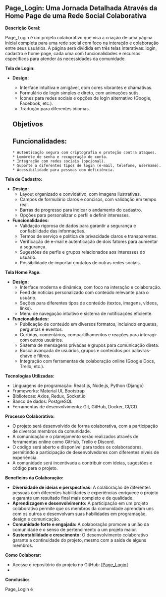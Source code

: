 ## Page_Login: Uma Jornada Detalhada Através da Home Page de uma Rede Social Colaborativa

**Descrição Geral:**

Page_Login é um projeto colaborativo que visa a criação de uma página inicial completa para uma rede social com foco na interação e colaboração entre seus usuários. A página será dividida em três telas interativas: login, cadastro e home page, cada uma com funcionalidades e recursos específicos para atender às necessidades da comunidade.

**Tela de Login:**

* **Design:**
    * Interface intuitiva e amigável, com cores vibrantes e chamativas.
    * Formulário de login simples e direto, com animações sutis.
    * Ícones para redes sociais e opções de login alternativo (Google, Facebook, etc.).
    * Tradução para diferentes idiomas.
 
     ## Objetivos

     ## Funcionalidades:
  
      * Autenticação segura com criptografia e proteção contra ataques.
      * Lembrete de senha e recuperação de conta.
      * Integração com redes sociais (opcional).
      * Suporte a diferentes tipos de login (e-mail, telefone, username).
      * Acessibilidade para pessoas com deficiência.

**Tela de Cadastro:**

* **Design:**
    * Layout organizado e convidativo, com imagens ilustrativas.
    * Campos de formulário claros e concisos, com validação em tempo real.
    * Barras de progresso para indicar o andamento do cadastro.
    * Opções para personalizar o perfil e definir interesses.
* **Funcionalidades:**
    * Validação rigorosa de dados para garantir a segurança e confiabilidade das informações.
    * Termos de serviço e política de privacidade claros e transparentes.
    * Verificação de e-mail e autenticação de dois fatores para aumentar a segurança.
    * Sugestões de perfis e grupos relacionados aos interesses do usuário.
    * Possibilidade de importar contatos de outras redes sociais.

**Tela Home Page:**

* **Design:**
    * Interface moderna e dinâmica, com foco na interação e colaboração.
    * Feed de notícias personalizado com conteúdo relevante para o usuário.
    * Seções para diferentes tipos de conteúdo (textos, imagens, vídeos, links).
    * Menu de navegação intuitivo e sistema de notificações eficiente.
* **Funcionalidades:**
    * Publicação de conteúdo em diversos formatos, incluindo enquetes, perguntas e eventos.
    * Curtidas, comentários, compartilhamentos e reações para interagir com outros usuários.
    * Sistema de mensagens privadas e grupos para comunicação direta.
    * Busca avançada de usuários, grupos e conteúdos por palavras-chave e filtros.
    * Integração com ferramentas de colaboração online (Google Docs, Trello, etc.).

**Tecnologias Utilizadas:**

* Linguagens de programação: React.js, Node.js, Python (Django)
* Frameworks: Material UI, Bootstrap
* Bibliotecas: Axios, Redux, Socket.io
* Banco de dados: PostgreSQL
* Ferramentas de desenvolvimento: Git, GitHub, Docker, CI/CD

**Processo Colaborativo:**

* O projeto será desenvolvido de forma colaborativa, com a participação de diversos membros da comunidade.
* A comunicação e o planejamento serão realizados através de ferramentas online como GitHub, Trello e Discord.
* O código será aberto e disponível para todos os colaboradores, permitindo a participação de desenvolvedores com diferentes níveis de experiência.
* A comunidade será incentivada a contribuir com ideias, sugestões e código para o projeto.

**Benefícios da Colaboração:**

* **Diversidade de ideias e perspectivas:** A colaboração de diferentes pessoas com diferentes habilidades e experiências enriquece o projeto e garante um resultado final mais completo e de qualidade.
* **Aprendizagem e desenvolvimento:** A participação em um projeto colaborativo permite que os membros da comunidade aprendam uns com os outros e desenvolvam suas habilidades em programação, design e comunicação.
* **Comunidade forte e engajada:** A colaboração promove a união da comunidade e o senso de pertencimento a um projeto maior.
* **Sustentabilidade e crescimento:** O desenvolvimento colaborativo garante a continuidade do projeto, mesmo com a saída de alguns membros.

**Como Colaborar:**

* Acesse o repositório do projeto no GitHub: [[Page_Login](https://github.com/johnclecio/Page_Login)]
*

**Conclusão:**

Page_Login é
